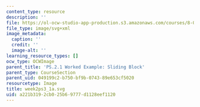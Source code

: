 ```yaml
---
content_type: resource
description: ''
file: https://ol-ocw-studio-app-production.s3.amazonaws.com/courses/8-01sc-classical-mechanics-fall-2016/a221b3192cb025b69777d1128eef1120_week2ps3_1a.svg
file_type: image/svg+xml
image_metadata:
  caption: ''
  credit: ''
  image-alt: ''
learning_resource_types: []
ocw_type: OCWImage
parent_title: 'PS.2.1 Worked Example: Sliding Block'
parent_type: CourseSection
parent_uid: 049199c2-b750-bf9b-0743-89e653cf5020
resourcetype: Image
title: week2ps3_1a.svg
uid: a221b319-2cb0-25b6-9777-d1128eef1120
---
```

